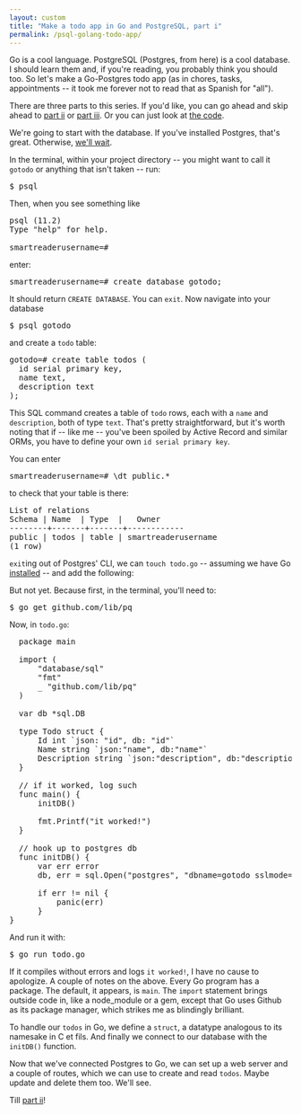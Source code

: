 ```yaml
---
layout: custom
title: "Make a todo app in Go and PostgreSQL, part i"
permalink: /psql-golang-todo-app/
---
```


Go is a cool language. PostgreSQL (Postgres, from here) is a cool database. I should learn them and, if you're reading, you probably think you should too. So let's make a Go-Postgres todo app (as in chores, tasks, appointments -- it took me forever not to read that as Spanish for "all").

There are three parts to this series. If you'd like, you can go ahead and skip ahead to <a href="https://davidfloyd91.github.io/psql-golang-todo-app-2/" target="\_blank" rel="noopener noreferrer">part ii</a> or <a href="https://davidfloyd91.github.io/psql-golang-todo-app-3/" target="\_blank" rel="noopener noreferrer">part iii</a>. Or you can just look at <a href="https://github.com/davidfloyd91/gotodo" target="\_blank" rel="noopener noreferrer">the code</a>.

We're going to start with the database. If you've installed Postgres, that's great. Otherwise, <a href="https://gomakethings.com/why-i-still-use-xhr-instead-of-the-fetch-api/" target="\_blank" rel="noopener noreferrer">we'll wait</a>.

In the terminal, within your project directory -- you might want to call it `gotodo` or anything that isn't taken -- run:

<pre class="prettyprint lang-bsh">
$ psql
</pre>

Then, when you see something like

<pre class="prettyprint lang-bsh">
psql (11.2)
Type "help" for help.

smartreaderusername=#
</pre>

enter:

<pre class="prettyprint lang-bsh">
smartreaderusername=# create database gotodo;
</pre>

It should return `CREATE DATABASE`. You can `exit`. Now navigate into your database

<pre class="prettyprint lang-bsh">
$ psql gotodo
</pre>

and create a `todo` table:

<pre class="prettyprint lang-bsh">
gotodo=# create table todos (
  id serial primary key,
  name text,
  description text
);
</pre>

This SQL command creates a table of `todo` rows, each with a `name` and `description`, both of type `text`. That's pretty straightforward, but it's worth noting that if -- like me -- you've been spoiled by Active Record and similar ORMs, you have to define your own `id serial primary key`.

You can enter

<pre class="prettyprint lang-bsh">
smartreaderusername=# \dt public.*
</pre>

to check that your table is there:

<pre class="prettyprint lang-bsh">
List of relations
Schema | Name  | Type  |   Owner    
--------+-------+-------+------------
public | todos | table | smartreaderusername
(1 row)
</pre>

`exit`ing out of Postgres' CLI, we can `touch todo.go` -- assuming we have Go <a href="https://golang.org/doc/install" target="\_blank" rel="noopener noreferrer">installed</a> -- and add the following:

But not yet. Because first, in the terminal, you'll need to:

<pre class="prettyprint lang-bsh">
$ go get github.com/lib/pq
</pre>

Now, in `todo.go`:

<pre class="prettyprint lang-go">
  package main

  import (
      "database/sql"
      "fmt"
      _ "github.com/lib/pq"
  )

  var db *sql.DB

  type Todo struct {
      Id int `json: "id", db: "id"`
      Name string `json:"name", db:"name"`
      Description string `json:"description", db:"description"`
  }

  // if it worked, log such
  func main() {
      initDB()

      fmt.Printf("it worked!")
  }

  // hook up to postgres db
  func initDB() {
      var err error
      db, err = sql.Open("postgres", "dbname=gotodo sslmode=disable")

      if err != nil {
          panic(err)
      }
}
</pre>

And run it with:

<pre class="prettyprint lang-bsh">
$ go run todo.go
</pre>

If it compiles without errors and logs `it worked!`, I have no cause to apologize. A couple of notes on the above. Every Go program has a package. The default, it appears, is `main`. The `import` statement brings outside code in, like a node_module or a gem, except that Go uses Github as its package manager, which strikes me as blindingly brilliant.

To handle our `todos` in Go, we define a `struct`, a datatype analogous to its namesake in C et fils. And finally we connect to our database with the `initDB()` function.

Now that we've connected Postgres to Go, we can set up a web server and a couple of routes, which we can use to create and read `todos`. Maybe update and delete them too. We'll see.

Till <a href="https://davidfloyd91.github.io/psql-golang-todo-app-2/" target="\_blank" rel="noopener noreferrer">part ii</a>!
